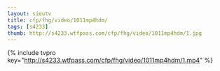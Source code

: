 ```yaml
--- 
layout: sieutv
title: cfp/fhg/video/1011mp4hdm/
tags: [s4233]
thumb: http://s4233.wtfpass.com/cfp/fhg/video/1011mp4hdm/1.jpg
---
```

{% include tvpro key="http://s4233.wtfpass.com/cfp/fhg/video/1011mp4hdm/1.mp4" %} 
